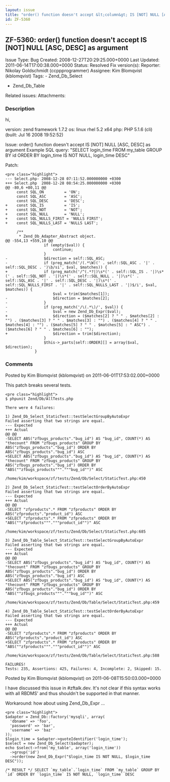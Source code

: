 ```yaml
---
layout: issue
title: "order() function doesn't accept &lt;column&gt; IS [NOT] NULL [ASC, DESC] as argument"
id: ZF-5360
---
```


ZF-5360: order() function doesn't accept <column> IS [NOT] NULL [ASC, DESC] as argument
---------------------------------------------------------------------------------------

 Issue Type: Bug Created: 2008-12-27T20:29:25.000+0000 Last Updated: 2011-06-14T17:00:38.000+0000 Status: Resolved Fix version(s): 
 Reporter:  Nikolay Goldschmidt (ccppprogrammer)  Assignee:  Kim Blomqvist (kblomqvist)  Tags: - Zend\_Db\_Select
- Zend\_Db\_Table
 
 Related issues: 
 Attachments: 
### Description

hi,

version: zend framework 1.7.2 os: linux rhel 5.2 x64 php: PHP 5.1.6 (cli) (built: Jul 16 2008 19:52:52)

Issue: order() function doesn't accept IS [NOT] NULL [ASC, DESC] as argument Example SQL query: "SELECT login\_time FROM my\_table GROUP BY id ORDER BY login\_time IS NOT NULL, login\_time DESC"

Patch:

 
    <pre class="highlight">
    --- Select.php- 2008-12-28 07:11:52.000000000 +0300
    +++ Select.php  2008-12-28 08:54:25.000000000 +0300
    @@ -80,6 +80,11 @@
         const SQL_ON         = 'ON';
         const SQL_ASC        = 'ASC';
         const SQL_DESC       = 'DESC';
    +    const SQL_IS         = 'IS';
    +    const SQL_NOT        = 'NOT';
    +    const SQL_NULL       = 'NULL';
    +    const SQL_NULLS_FIRST = 'NULLS FIRST';
    +    const SQL_NULLS_LAST = 'NULLS LAST';
    
         /**
          * Zend_Db_Adapter_Abstract object.
    @@ -554,13 +559,10 @@
                     if (empty($val)) {
                         continue;
                     }
    -                $direction = self::SQL_ASC;
    -                if (preg_match('/(.*\W)(' . self::SQL_ASC . '|' . self::SQL_DESC . ')\b/si', $val, $matches)) {
    +                if (preg_match('/^(.*?|)\s*(' . self::SQL_IS . '|)\s*(' . self::SQL_NOT . '|)\s*(' . self::SQL_NULL . '|)\s*(' . self::SQL_ASC . '|' . self::SQL_DESC . '|)\s*(' . self::SQL_NULLS_FIRST . '|' . self::SQL_NULLS_LAST . '|)$/i', $val, $matches)) {
                         $val = trim($matches[1]);
    -                    $direction = $matches[2];
    -                }
    -                if (preg_match('/\(.*\)/', $val)) {
    -                    $val = new Zend_Db_Expr($val);
    +                    $direction = ($matches[2] ? " " . $matches[2] : "") . ($matches[3] ? " " . $matches[3] : "") . ($matches[4] ? " " . $matches[4] : "") . ($matches[5] ? " " . $matches[5] : " ASC") . ($matches[6] ? " " . $matches[6] : "");
    +                    $direction = trim($direction);
                     }
                     $this->_parts[self::ORDER][] = array($val, $direction);
                 }


 

 

### Comments

Posted by Kim Blomqvist (kblomqvist) on 2011-06-01T17:53:02.000+0000

This patch breaks several tests.

 
    <pre class="highlight">
    $ phpunit Zend/Db/AllTests.php
    
    There were 4 failures:
    
    1) Zend_Db_Select_StaticTest::testSelectGroupByAutoExpr
    Failed asserting that two strings are equal.
    --- Expected
    +++ Actual
    @@ @@
    -SELECT ABS("zfbugs_products"."bug_id") AS "bug_id", COUNT(*) AS "thecount" FROM "zfbugs_products" GROUP BY ABS("zfbugs_products"."bug_id") ORDER BY ABS("zfbugs_products"."bug_id") ASC
    +SELECT ABS("zfbugs_products"."bug_id") AS "bug_id", COUNT(*) AS "thecount" FROM "zfbugs_products" GROUP BY ABS("zfbugs_products"."bug_id") ORDER BY "ABS(""zfbugs_products"""."""bug_id"")" ASC
    
    /home/kim/workspace/zf/tests/Zend/Db/Select/StaticTest.php:450
    
    2) Zend_Db_Select_StaticTest::testSelectOrderByAutoExpr
    Failed asserting that two strings are equal.
    --- Expected
    +++ Actual
    @@ @@
    -SELECT "zfproducts".* FROM "zfproducts" ORDER BY ABS("zfproducts"."product_id") ASC
    +SELECT "zfproducts".* FROM "zfproducts" ORDER BY "ABS(""zfproducts"""."""product_id"")" ASC
    
    /home/kim/workspace/zf/tests/Zend/Db/Select/StaticTest.php:685
    
    3) Zend_Db_Table_Select_StaticTest::testSelectGroupByAutoExpr
    Failed asserting that two strings are equal.
    --- Expected
    +++ Actual
    @@ @@
    -SELECT ABS("zfbugs_products"."bug_id") AS "bug_id", COUNT(*) AS "thecount" FROM "zfbugs_products" GROUP BY ABS("zfbugs_products"."bug_id") ORDER BY ABS("zfbugs_products"."bug_id") ASC
    +SELECT ABS("zfbugs_products"."bug_id") AS "bug_id", COUNT(*) AS "thecount" FROM "zfbugs_products" GROUP BY ABS("zfbugs_products"."bug_id") ORDER BY "ABS(""zfbugs_products"""."""bug_id"")" ASC
    
    /home/kim/workspace/zf/tests/Zend/Db/Table/Select/StaticTest.php:459
    
    4) Zend_Db_Table_Select_StaticTest::testSelectOrderByAutoExpr
    Failed asserting that two strings are equal.
    --- Expected
    +++ Actual
    @@ @@
    -SELECT "zfproducts".* FROM "zfproducts" ORDER BY ABS("zfproducts"."product_id") ASC
    +SELECT "zfproducts".* FROM "zfproducts" ORDER BY "ABS(""zfproducts"""."""product_id"")" ASC
    
    /home/kim/workspace/zf/tests/Zend/Db/Table/Select/StaticTest.php:588
    
    FAILURES!
    Tests: 235, Assertions: 425, Failures: 4, Incomplete: 2, Skipped: 15.


 

 

Posted by Kim Blomqvist (kblomqvist) on 2011-06-08T15:50:03.000+0000

I have discussed this issue in #zftalk.dev. It's not clear if this syntax works with all RBDMS' and thus shouldn't be supported in that manner.

Workaround: how about using Zend\_Db\_Expr ...

 
    <pre class="highlight">
    $adapter = Zend_Db::factory('mysqli', array(
      'dbname' => 'foo',
      'password' => 'bar',
      'username' => 'baz'
    ));
    $login_time = $adapter->quoteIdentifier('login_time');
    $select = new Zend_Db_Select($adapter);
    echo $select->from('my_table', array('login_time'))
      ->group('id')
      ->order(new Zend_Db_Expr("$login_time IS NOT NULL, $login_time DESC"));
    
    /* RESULT */ SELECT `my_table`.`login_time` FROM `my_table` GROUP BY `id` ORDER BY `login_time` IS NOT NULL, `login_time` DESC


 

 